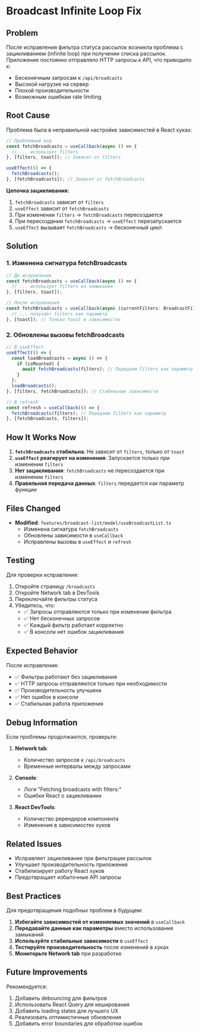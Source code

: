 # Broadcast Infinite Loop Fix

## Problem

После исправления фильтра статуса рассылок возникла проблема с зацикливанием (infinite loop) при получении списка рассылок. Приложение постоянно отправляло HTTP запросы к API, что приводило к:

- Бесконечным запросам к `/api/broadcasts`
- Высокой нагрузке на сервер
- Плохой производительности
- Возможным ошибкам rate limiting

## Root Cause

Проблема была в неправильной настройке зависимостей в React хуках:

```typescript
// Проблемный код
const fetchBroadcasts = useCallback(async () => {
  // ... использует filters
}, [filters, toast]); // Зависит от filters

useEffect(() => {
  fetchBroadcasts();
}, [fetchBroadcasts]); // Зависит от fetchBroadcasts
```

**Цепочка зацикливания:**
1. `fetchBroadcasts` зависит от `filters`
2. `useEffect` зависит от `fetchBroadcasts`
3. При изменении `filters` → `fetchBroadcasts` пересоздается
4. При пересоздании `fetchBroadcasts` → `useEffect` перезапускается
5. `useEffect` вызывает `fetchBroadcasts` → бесконечный цикл

## Solution

### 1. Изменена сигнатура fetchBroadcasts

```typescript
// До исправления
const fetchBroadcasts = useCallback(async () => {
  // ... использует filters из замыкания
}, [filters, toast]);

// После исправления
const fetchBroadcasts = useCallback(async (currentFilters: BroadcastFilters) => {
  // ... получает filters как параметр
}, [toast]); // Только toast в зависимостях
```

### 2. Обновлены вызовы fetchBroadcasts

```typescript
// В useEffect
useEffect(() => {
  const loadBroadcasts = async () => {
    if (isMounted) {
      await fetchBroadcasts(filters); // Передаем filters как параметр
    }
  };
  loadBroadcasts();
}, [filters, fetchBroadcasts]); // Стабильные зависимости

// В refresh
const refresh = useCallback(() => {
  fetchBroadcasts(filters); // Передаем filters как параметр
}, [fetchBroadcasts, filters]);
```

## How It Works Now

1. **`fetchBroadcasts` стабильна**: Не зависит от `filters`, только от `toast`
2. **`useEffect` реагирует на изменения**: Запускается только при изменении `filters`
3. **Нет зацикливания**: `fetchBroadcasts` не пересоздается при изменении `filters`
4. **Правильная передача данных**: `filters` передается как параметр функции

## Files Changed

- **Modified**: `features/broadcast-list/model/useBroadcastList.ts`
  - Изменена сигнатура `fetchBroadcasts`
  - Обновлены зависимости в `useCallback`
  - Исправлены вызовы в `useEffect` и `refresh`

## Testing

Для проверки исправления:

1. Откройте страницу `/broadcasts`
2. Откройте Network tab в DevTools
3. Переключайте фильтры статуса
4. Убедитесь, что:
   - ✅ Запросы отправляются только при изменении фильтра
   - ✅ Нет бесконечных запросов
   - ✅ Каждый фильтр работает корректно
   - ✅ В консоли нет ошибок зацикливания

## Expected Behavior

После исправления:

- ✅ Фильтры работают без зацикливания
- ✅ HTTP запросы отправляются только при необходимости
- ✅ Производительность улучшена
- ✅ Нет ошибок в консоли
- ✅ Стабильная работа приложения

## Debug Information

Если проблемы продолжаются, проверьте:

1. **Network tab**: 
   - Количество запросов к `/api/broadcasts`
   - Временные интервалы между запросами

2. **Console**: 
   - Логи "Fetching broadcasts with filters:"
   - Ошибки React о зацикливании

3. **React DevTools**: 
   - Количество ререндеров компонента
   - Изменения в зависимостях хуков

## Related Issues

- Исправляет зацикливание при фильтрации рассылок
- Улучшает производительность приложения
- Стабилизирует работу React хуков
- Предотвращает избыточные API запросы

## Best Practices

Для предотвращения подобных проблем в будущем:

1. **Избегайте зависимостей от изменяемых значений** в `useCallback`
2. **Передавайте данные как параметры** вместо использования замыканий
3. **Используйте стабильные зависимости** в `useEffect`
4. **Тестируйте производительность** после изменений в хуках
5. **Мониторьте Network tab** при разработке

## Future Improvements

Рекомендуется:

1. Добавить debouncing для фильтров
2. Использовать React Query для кеширования
3. Добавить loading states для лучшего UX
4. Реализовать оптимистичные обновления
5. Добавить error boundaries для обработки ошибок
